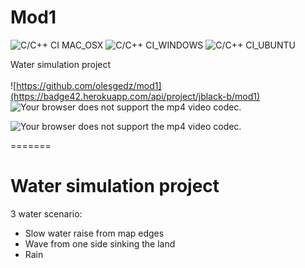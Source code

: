 # Mod1
![C/C++ CI MAC_OSX](https://github.com/olesgedz/mod1/workflows/C/C++%20CI%20MAC_OSX/badge.svg)
![C/C++ CI_WINDOWS](https://github.com/olesgedz/mod1/workflows/C/C++%20CI_WINDOWS/badge.svg)
![C/C++ CI_UBUNTU](https://github.com/olesgedz/mod1/workflows/C/C++%20CI_UBUNTU/badge.svg)

Water simulation project
<br>
<br>
![https://github.com/olesgedz/mod1](https://badge42.herokuapp.com/api/project/jblack-b/mod1)
   <img src="https://media.giphy.com/media/zsrekNFceLeDdP2p5V/giphy.gif" title="Your browser does not support the mp4 video codec.">

<!--  <video id="gif-mp4" poster="https://media.giphy.com/media/zsrekNFceLeDdP2p5V/200_s.gif" style="margin:0;padding:0" width="480" height="360" autoplay="" loop="">
   <source src="https://media.giphy.com/media/zsrekNFceLeDdP2p5V/giphy.mp4" type="video/mp4; codecs=&quot;avc1.42E01E, mp4a.40.2&quot;">
   <img src="https://media.giphy.com/media/zsrekNFceLeDdP2p5V/giphy.gif" title="Your browser does not support the mp4 video codec.">
 </video> -->
   <img src="https://media.giphy.com/media/9vBuAyGfNdg2xWQExT/giphy.gif" title="Your browser does not support the mp4 video codec.">
 
<!-- <video id="gif-mp4" poster="https://media.giphy.com/media/9vBuAyGfNdg2xWQExT/200_s.gif" style="margin:0;padding:0" width="480" height="360" autoplay="" loop="">
   <source src="https://media.giphy.com/media/9vBuAyGfNdg2xWQExT/giphy.mp4" type="video/mp4; codecs=&quot;avc1.42E01E, mp4a.40.2&quot;">
   <img src="https://media.giphy.com/media/9vBuAyGfNdg2xWQExT/giphy.gif" title="Your browser does not support the mp4 video codec.">
 </video> -->
=======
# Water simulation project

3 water scenario:

- Slow water raise from map edges
- Wave from one side sinking the land
- Rain
